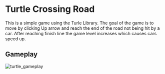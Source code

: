 # Turtle Crossing Road
This is a simple game using the Turle Library. The goal of the game is to move by clicking Up arrow and reach the end of the road not being hit by a car. After reaching finish line the game level increases which causes cars speed up.
## Gameplay
![turtle_gameplay](https://github.com/user-attachments/assets/fd5a10de-3d51-46ec-8ada-4ffd3283cc6f)
